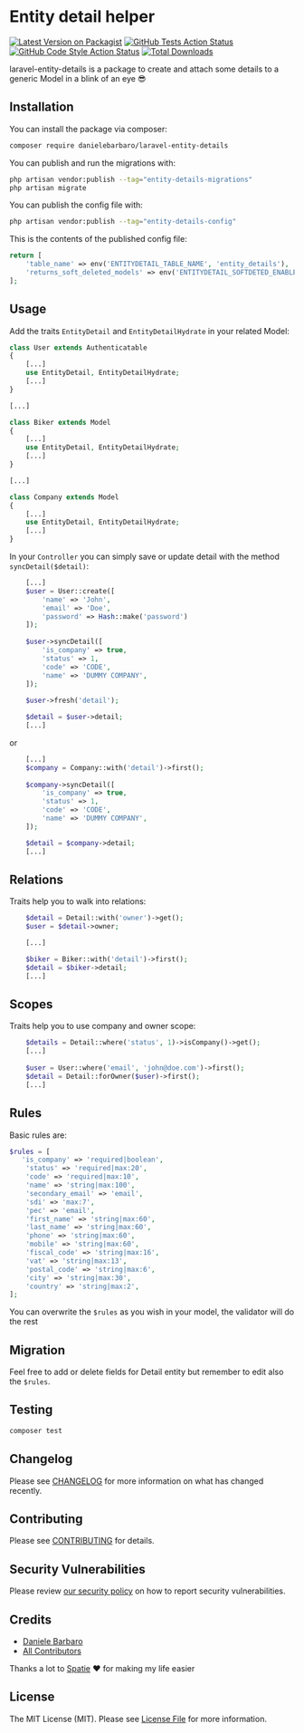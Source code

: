 # Entity detail helper

[![Latest Version on Packagist](https://img.shields.io/packagist/v/danielebarbaro/laravel-entity-details.svg?style=flat-square)](https://packagist.org/packages/danielebarbaro/laravel-entity-details)
[![GitHub Tests Action Status](https://img.shields.io/github/workflow/status/danielebarbaro/laravel-entity-details/run-tests?label=tests)](https://github.com/danielebarbaro/laravel-entity-details/actions?query=workflow%3Arun-tests+branch%3Amain)
[![GitHub Code Style Action Status](https://img.shields.io/github/workflow/status/danielebarbaro/laravel-entity-details/Check%20&%20fix%20styling?label=code%20style)](https://github.com/danielebarbaro/laravel-entity-details/actions?query=workflow%3A"Check+%26+fix+styling"+branch%3Amain)
[![Total Downloads](https://img.shields.io/packagist/dt/danielebarbaro/laravel-entity-details.svg?style=flat-square)](https://packagist.org/packages/danielebarbaro/laravel-entity-details)

laravel-entity-details is a package to create and attach some details to a generic Model in a blink of an eye 😎

## Installation

You can install the package via composer:

```bash
composer require danielebarbaro/laravel-entity-details
```

You can publish and run the migrations with:

```bash
php artisan vendor:publish --tag="entity-details-migrations"
php artisan migrate
```

You can publish the config file with:
```bash
php artisan vendor:publish --tag="entity-details-config"
```


This is the contents of the published config file:

```php
return [
    'table_name' => env('ENTITYDETAIL_TABLE_NAME', 'entity_details'),
    'returns_soft_deleted_models' => env('ENTITYDETAIL_SOFTDETED_ENABLE', false),
];
```

## Usage

Add the traits `EntityDetail` and `EntityDetailHydrate` in your related Model:

```php
class User extends Authenticatable
{
    [...]
    use EntityDetail, EntityDetailHydrate;
    [...]
}

[...]

class Biker extends Model
{
    [...]
    use EntityDetail, EntityDetailHydrate;
    [...]
}

[...]

class Company extends Model
{
    [...]
    use EntityDetail, EntityDetailHydrate;
    [...]
}
```

In your `Controller` you can simply save or update detail with the method `syncDetail($detail)`:  
```php
    [...]
    $user = User::create([
        'name' => 'John',
        'email' => 'Doe',
        'password' => Hash::make('password')
    ]);
    
    $user->syncDetail([
        'is_company' => true,
        'status' => 1,
        'code' => 'CODE',
        'name' => 'DUMMY COMPANY',
    ]);
    
    $user->fresh('detail');

    $detail = $user->detail;
    [...]
```

or

```php
    [...]
    $company = Company::with('detail')->first();
    
    $company->syncDetail([
        'is_company' => true,
        'status' => 1,
        'code' => 'CODE',
        'name' => 'DUMMY COMPANY',
    ]);

    $detail = $company->detail;
    [...]
```

## Relations
Traits help you to walk into relations:

```php
    $detail = Detail::with('owner')->get();
    $user = $detail->owner;

    [...]

    $biker = Biker::with('detail')->first();
    $detail = $biker->detail;
    [...]

```

## Scopes
Traits help you to use company and owner scope:

```php
    $details = Detail::where('status', 1)->isCompany()->get();
    [...]
    
    $user = User::where('email', 'john@doe.com')->first();
    $detail = Detail::forOwner($user)->first();
    [...]
```

## Rules
Basic rules are:

```php
$rules = [
   'is_company' => 'required|boolean',
    'status' => 'required|max:20',
    'code' => 'required|max:10',
    'name' => 'string|max:100',
    'secondary_email' => 'email',
    'sdi' => 'max:7',
    'pec' => 'email',
    'first_name' => 'string|max:60',
    'last_name' => 'string|max:60',
    'phone' => 'string|max:60',
    'mobile' => 'string|max:60',
    'fiscal_code' => 'string|max:16',
    'vat' => 'string|max:13',
    'postal_code' => 'string|max:6',
    'city' => 'string|max:30',
    'country' => 'string|max:2',
];
```

You can overwrite the `$rules` as you wish in your model, the validator will do the rest

## Migration
Feel free to add or delete fields for Detail entity but remember to edit also the `$rules`.

## Testing

```bash
composer test
```

## Changelog

Please see [CHANGELOG](CHANGELOG.md) for more information on what has changed recently.

## Contributing

Please see [CONTRIBUTING](.github/CONTRIBUTING.md) for details.

## Security Vulnerabilities

Please review [our security policy](../../security/policy) on how to report security vulnerabilities.

## Credits

- [Daniele Barbaro](https://github.com/danielebarbaro)
- [All Contributors](../../contributors)

Thanks a lot to [Spatie](https://github.com/spatie) ❤️ for making my life easier

## License

The MIT License (MIT). Please see [License File](LICENSE.md) for more information.
